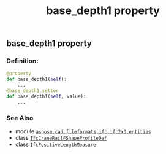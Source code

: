 ﻿---
title: base_depth1 property
second_title: Aspose.CAD for Python via .NET API References
description: 
type: docs
weight: 30
url: /python-net/aspose.cad.fileformats.ifc.ifc2x3.entities/ifccranerailfshapeprofiledef/base_depth1/
is_root: false
---

## base_depth1 property

### Definition:
```python
@property
def base_depth1(self):
    ...
@base_depth1.setter
def base_depth1(self, value):
    ...
```

### See Also
* module [`aspose.cad.fileformats.ifc.ifc2x3.entities`](../../)
* class [`IfcCraneRailFShapeProfileDef`](/cad/python-net/aspose.cad.fileformats.ifc.ifc2x3.entities/ifccranerailfshapeprofiledef)
* class [`IfcPositiveLengthMeasure`](/cad/python-net/aspose.cad.fileformats.ifc.ifc2x3.types/ifcpositivelengthmeasure)
